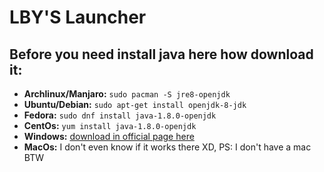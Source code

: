 # LBY'S Launcher

## Before you need install java here how download it:

- **Archlinux/Manjaro:** ``sudo pacman -S jre8-openjdk``
- **Ubuntu/Debian:**  ``sudo apt-get install openjdk-8-jdk``
- **Fedora:** ``sudo dnf install java-1.8.0-openjdk ``
- **CentOs:** ``yum install java-1.8.0-openjdk``
- **Windows:** [download in official page here](https://www.java.com/en/download/)
- **MacOs:** I don't even know if it works there XD, PS: I don't have a mac BTW


